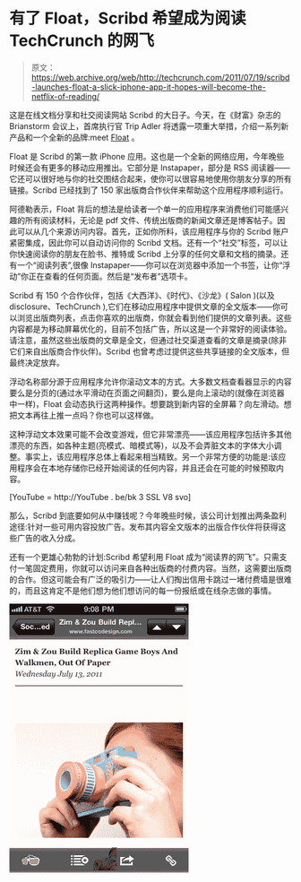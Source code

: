 # 有了 Float，Scribd 希望成为阅读 TechCrunch 的网飞

> 原文：<https://web.archive.org/web/http://techcrunch.com/2011/07/19/scribd-launches-float-a-slick-iphone-app-it-hopes-will-become-the-netflix-of-reading/>

这是在线文档分享和社交阅读网站 Scribd 的大日子。今天，在《财富》杂志的 Brianstorm 会议上，首席执行官 Trip Adler 将透露一项重大举措，介绍一系列新产品和一个全新的品牌:meet [Float](https://web.archive.org/web/20230204230746/http://www.float.com/) 。

Float 是 Scribd 的第一款 iPhone 应用。这也是一个全新的网络应用，今年晚些时候还会有更多的移动应用推出。它部分是 Instapaper，部分是 RSS 阅读器——它还可以很好地与你的社交图结合起来，使你可以很容易地使用你朋友分享的所有链接。Scribd 已经找到了 150 家出版商合作伙伴来帮助这个应用程序顺利运行。

阿德勒表示，Float 背后的想法是给读者一个单一的应用程序来消费他们可能感兴趣的所有阅读材料，无论是 pdf 文件、传统出版商的新闻文章还是博客帖子。因此可以从几个来源访问内容。首先，正如你所料，该应用程序与你的 Scribd 账户紧密集成，因此你可以自动访问你的 Scribd 文档。还有一个“社交”标签，可以让你快速阅读你的朋友在脸书、推特或 Scribd 上分享的任何文章和文档的摘录。还有一个“阅读列表”,很像 Instapaper——你可以在浏览器中添加一个书签，让你“浮动”你正在查看的任何页面。然后是“发布者”选项卡。

Scribd 有 150 个合作伙伴，包括《大西洋》、《时代》、《沙龙》( Salon )(以及 disclosure、TechCrunch ),它们在移动应用程序中提供文章的全文版本——你可以浏览出版商列表，点击你喜欢的出版商，你就会看到他们提供的文章列表。这些内容都是为移动屏幕优化的，目前不包括广告，所以这是一个非常好的阅读体验。请注意，虽然这些出版商的文章是全文，但通过社交渠道查看的文章是摘录(除非它们来自出版商合作伙伴)。Scribd 也曾考虑过提供这些共享链接的全文版本，但最终决定放弃。

浮动名称部分源于应用程序允许你滚动文本的方式。大多数文档查看器显示的内容要么是分页的(通过水平滑动在页面之间翻页)，要么是向上滚动的(就像在浏览器中一样)，Float 会动态执行这两种操作。想要跳到新内容的全屏幕？向左滑动。想把文本再往上推一点吗？你也可以这样做。

这种浮动文本效果可能不会改变游戏，但它非常漂亮——该应用程序包括许多其他漂亮的东西，如各种主题(亮模式、暗模式等)，以及不会弄脏文本的字体大小调整。事实上，该应用程序总体上看起来相当精致。另一个非常方便的功能是:该应用程序会在本地存储你已经开始阅读的任何内容，并且还会在可能的时候预取内容。

[YouTube = http://YouTube . be/bk 3 SSL V8 svo]

那么，Scribd 到底要如何从中赚钱呢？今年晚些时候，该公司计划推出两条盈利途径:针对一些可用内容投放广告。发布其内容全文版本的出版合作伙伴将获得这些广告的收入分成。

还有一个更雄心勃勃的计划:Scribd 希望利用 Float 成为“阅读界的网飞”。只需支付一笔固定费用，你就可以访问来自各种出版商的付费内容。当然，这需要出版商的合作。但这可能会有广泛的吸引力——让人们掏出信用卡跳过一堵付费墙是很难的，而且这肯定不是他们想为他们想访问的每一份报纸或在线杂志做的事情。

![](img/770afdce4a518c2158f3aa617a5f0b8f.png)